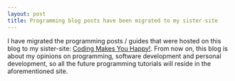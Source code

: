 ```yaml
---
layout: post
title: Programming blog posts have been migrated to my sister-site
---
```


I have migrated the programming posts / guides that were hosted on this blog to my sister-site: [Coding Makes You Happy!](http://codingmakesyouhappy.com). From now on, this blog is about my opinions on programming, software development and personal development, so all the future programming tutorials will reside in the aforementioned site.
